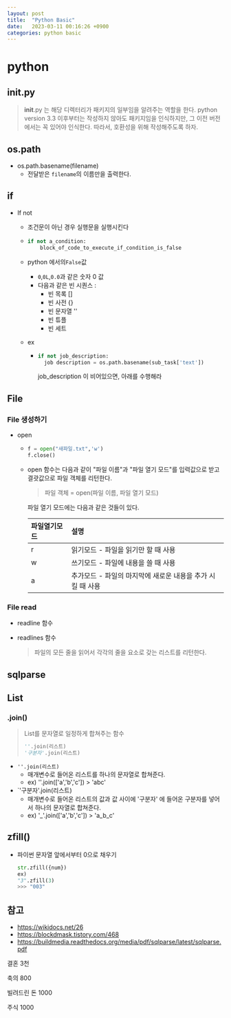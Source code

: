```yaml
---
layout: post
title:  "Python Basic"
date:   2023-03-11 00:16:26 +0900
categories: python basic
---
```


# python

## __init__.py
> __init__.py 는 해당 디렉터리가 패키지의 일부임을 알려주는 역할을 한다.
> python version 3.3 이후부터는 작성하지 않아도 패키지임을 인식하지만, 그 이전 버전에서는 꼭 있어야 인식한다. 따라서, 호환성을 위해 작성해주도록 하자.

## os.path

- os.path.basename(filename)
  - 전달받은 `filename`의 이름만을 출력한다.

## if

- If not

  - 조건문이 아닌 경우 실행문을 실행시킨다

  - ```python
    if not a_condition:
        block_of_code_to_execute_if_condition_is_false
    ```

  - python 에서의`False`값

    - `0`,`0L`,`0.0`과 같은 숫자 0 값
    - 다음과 같은 빈 시퀀스 :
      - 빈 목록 []
      - 빈 사전 {}
      - 빈 문자열 ''
      - 빈 튜플
      - 빈 세트

  - ex

    - ```python
      if not job_description:
      	job description = os.path.basename(sub_task['text'])
      ```

      job_description 이 비어있으면, 아래를 수행해라

## File

### File 생성하기

- open

  - ```python
    f = open("새파일.txt",'w')
    f.close()
    ```

  - open 함수는 다음과 같이 "파일 이름"과 "파일 열기 모드"를 입력값으로 받고 결괏값으로 파일 객체를 리턴한다.

    > 파일 객체 = open(파일 이름, 파일 열기 모드)

    파일 열기 모드에는 다음과 같은 것들이 있다.

    | 파일열기모드 | 설명                                                       |
    | :----------- | :--------------------------------------------------------- |
    | r            | 읽기모드 - 파일을 읽기만 할 때 사용                        |
    | w            | 쓰기모드 - 파일에 내용을 쓸 때 사용                        |
    | a            | 추가모드 - 파일의 마지막에 새로운 내용을 추가 시킬 때 사용 |

### File read

- readline 함수

- readlines 함수

  > 파일의 모든 줄을 읽어서 각각의 줄을 요소로 갖는 리스트를 리턴한다.

## sqlparse

## List

### .join()

> List를 문자열로 일정하게 합쳐주는 함수
>
> ```python
> ''.join(리스트)
> '구분자'.join(리스트)
> ```

- `''.join(리스트)` 
  - 매개변수로 들어온 리스트를 하나의 문자열로 합쳐준다.
  - ex)  ''.join(['a','b','c']) > 'abc'
- `'구분자'.join(리스트)
  - 매개변수로 들어온 리스트의 값과 값 사이에 '구분자' 에 들어온 구분자를 넣어서 하나의 문자열로 합쳐준다.
  - ex) '_'.join(['a','b','c']) > 'a_b_c'

## zfill()

- 파이썬 문자열 앞에서부터 0으로 채우기

  ```python
  str.zfill({num})
  ex)
  "3".zfill(3)
  >>> "003"
  ```

  

## 참고

- https://wikidocs.net/26
- https://blockdmask.tistory.com/468
- https://buildmedia.readthedocs.org/media/pdf/sqlparse/latest/sqlparse.pdf





결혼 3천

축의 800

빌려드린 돈 1000

주식 1000
